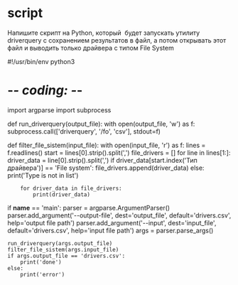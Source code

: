 # script
Напишите скрипт на Python, который  будет запускать утилиту driverquery с сохранением результатов в файл, а потом открывать этот файл и выводить только драйвера с типом File System

#!/usr/bin/env python3
# -*- coding: <encoding name> -*-
import argparse
import subprocess


def run_driverquery(output_file):
    with open(output_file, 'w') as f:
        subprocess.call(['driverquery', '/fo', 'csv'], stdout=f)


def filter_file_sistem(input_file):
    with open(input_file, 'r') as f:
        lines = f.readlines()
        start = lines[0].strip().split(',')
        file_drivers = []
        for line in lines[1:]:
            driver_data = line[0].strip().split(',')
            if driver_data[start.index('Тип драйвера')] == 'File system':
                file_drivers.append(driver_data)
            else:
                print('Type is not in list')

        for driver_data in file_drivers:
            print(driver_data)


if __name__ == 'main':
    parser = argparse.ArgumentParser()
    parser.add_argument('--output-file', dest='output_file', default='drivers.csv', help='output file path')
    parser.add_argument('--input', dest='input_file', default='drivers.csv', help='input file path')
    args = parser.parse_args()

    run_driverquery(args.output_file)
    filter_file_sistem(args.input_file)
    if args.output_file == 'drivers.csv':
        print('done')
    else:
        print('error')
